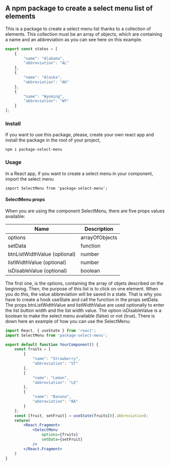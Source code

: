 ## A npm package to create a select menu list of elements

This is a package to create a select menu list thanks to a collection of elements.
This collection must be an array of objects, which are containing a name and an abbreviation as
you can see here on this example.

```jsx
export const states = [
    {
        "name": "Alabama",
        "abbreviation": "AL"
    },
    {
        "name": "Alaska",
        "abbreviation": "AK"
    },
    {
        "name": "Wyoming",
        "abbreviation": "WY"
    }
];
```

### Install

If you want to use this package, please, create your own react app and install the package in the
root of your project,

```
npm i package-select-menu
```

### Usage 

In a React app, if you want to create a select menu in your component, import the select menu  

```
import SelectMenu from 'package-select-menu';
```

#### SelectMenu props

When you are using the component SelectMenu, there are five props values available:

| Name                         | Description      
| -----------                  | -----------                  
| options                      | arrayOfObjects
| setData                      | function             
| btnListWidthValue (optional) | number        
| listWidthValue (optional)    | number  
| isDisableValue (optional)    | boolean 

The first one, is the options, containing the array of objets described on the beginning.
Then, the purpose of this list is to click on one element. When you do this, the value abbreviation
will be saved in a state. That is why you have to create a hook useState and call the function in the
props setData. The props btnListWidthValue and listWidthValue are used optionally to enter the list button width and the list width value. The option isDisableValue is a boolean to make the select menu available (false) or not (true). There is down here an example of how you can use the SelectMenu:

```jsx
import React, { useState } from 'react';
import SelectMenu from 'package-select-menu';

export default function YourComponent() {
    const fruits = [
        {
            "name": "Strawberry",
            "abbreviation": "ST"
        },
        {
            "name": "Lemon",
            "abbreviation": "LE"
        },
        {
            "name": "Banana",
            "abbreviation": "BA"
        }
    ];
    const [fruit, setFruit] = useState(fruits[0].abbreviation);
    return(
        <React.Fragment>
            <SelectMenu 
                options={fruits}
                setData={setFruit}
            />
        </React.Fragment>
    )
}
```